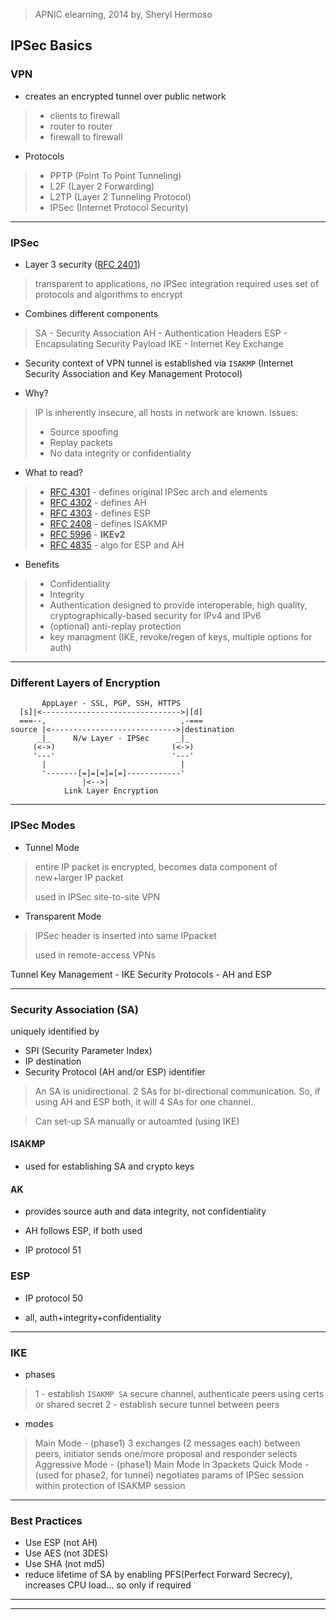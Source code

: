 
> APNIC elearning, 2014
> by, Sheryl Hermoso

## IPSec Basics

### VPN

* creates an encrypted tunnel over public network
> * clients to firewall
> * router to router
> * firewall to firewall

* Protocols
> * PPTP (Point To Point Tunneling)
> * L2F (Layer 2 Forwarding)
> * L2TP (Layer 2 Tunneling Protocol)
> * IPSec (Internet Protocol Security)

---

### IPSec

* Layer 3 security ([RFC 2401](https://www.ietf.org/rfc/rfc2401.txt))
> transparent to applications, no IPSec integration required
> uses set of protocols and algorithms to encrypt

* Combines different components
> SA  - Security Association
> AH  - Authentication Headers
> ESP - Encapsulating Security Payload
> IKE - Internet Key Exchange

* Security context of VPN tunnel is established via `ISAKMP` (Internet Security Association and Key Management Protocol)

* Why?
> IP is inherently insecure, all hosts in network are known.
> Issues:
> * Source spoofing
> * Replay packets
> * No data integrity or confidentiality

* What to read?
> * [RFC 4301](https://www.ietf.org/rfc/rfc4301.txt) - defines original IPSec arch and elements
> * [RFC 4302](https://www.ietf.org/rfc/rfc4302.txt) - defines AH
> * [RFC 4303](https://www.ietf.org/rfc/rfc4303.txt) - defines ESP
> * [RFC 2408](https://www.ietf.org/rfc/rfc2408.txt) - defines ISAKMP
> * [RFC 5996](https://www.ietf.org/rfc/rfc5996.txt) - **IKEv2**
> * [RFC 4835](https://www.ietf.org/rfc/rfc4835.txt) - algo for ESP and AH

* Benefits
> * Confidentiality
> * Integrity
> * Authentication
> designed to provide interoperable, high quality, cryptographically-based security for IPv4 and IPv6
> * (optional) anti-replay protection
> * key managment (IKE, revoke/regen of keys, multiple options for auth)

---

### Different Layers of Encryption

```
       AppLayer - SSL, PGP, SSH, HTTPS
  [s]|<------------------------------->|[d]
  ===--,                              ,-===
source |<---------------------------->|destination
      _|_     N/w Layer - IPSec      _|_
     (<->)                          (<->)
     '---'                          '---'
       |                              |
       '-------[=]=[=]=[=]------------'
                |<-->|
            Link Layer Encryption
```

---

### IPSec Modes

* Tunnel Mode
> entire IP packet is encrypted, becomes data component of new+larger IP packet
>
> used in IPSec site-to-site VPN

* Transparent Mode
> IPSec header is inserted into same IPpacket
>
> used in remote-access VPNs

Tunnel Key Management - IKE
Security Protocols - AH and ESP

---

### Security Association (SA)

uniquely identified by
* SPI (Security Parameter Index)
* IP destination
* Security Protocol (AH and/or ESP) identifier

> An SA is unidirectional. 2 SAs for bi-directional communication. So, if using AH and ESP both, it will 4 SAs for one channel.

> Can set-up SA manually or autoamted (using IKE)

#### ISAKMP

* used for establishing SA and crypto keys


#### AK

* provides source auth and data integrity, not confidentiality

* AH follows ESP, if both used

* IP protocol 51


### ESP

* IP protocol 50

* all, auth+integrity+confidentiality

---

### IKE

* phases
> 1 - establish `ISAKMP SA` secure channel, authenticate peers using certs or shared secret
> 2 - establish secure tunnel between peers

* modes
> Main Mode - (phase1) 3 exchanges (2 messages each) between peers, initiator sends one/more proposal and responder selects
> Aggressive Mode - (phase1) Main Mode in 3packets
> Quick Mode - (used for phase2, for tunnel) negotiates params of IPSec session within protection of ISAKMP session

---

### Best Practices

* Use ESP (not AH)
* Use AES (not 3DES)
* Use SHA (not md5)
* reduce lifetime of SA by enabling PFS(Perfect Forward Secrecy), increases CPU load... so only if required

---
---
